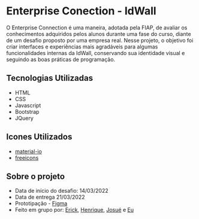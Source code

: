 # Enterprise Conection - IdWall

O Enterprise Connection é uma maneira, adotada pela FIAP, de avaliar os conhecimentos adquiridos pelos alunos durante uma fase do curso, diante de um desafio proposto por uma empresa real. Nesse projeto, o objetivo foi criar interfaces e experiências mais agradáveis para algumas funcionalidades internas da IdWall, conservando sua identidade visual e seguindo as boas práticas de programação.

## Tecnologias Utilizadas 

- HTML 
- CSS
- Javascript
- Bootstrap
- JQuery

## Icones Utilizados

- [material-io](https://fonts.google.com/icons?selected=Material+Icons)
- [freeicons](https://freeicons.io/)

## Sobre o projeto

- Data de início do desafio: 14/03/2022 
- Data de entrega 21/03/2022
- Prototipação - [Figma](https://www.figma.com/file/L4bFKzNVstmEcrH1S8uEhk/Id-Wall?node-id=0%3A1)
- Feito em grupo por: [Erick](https://github.com/yamaselz), [Henrique](https://github.com/Rodhenrique), [Josué](https://github.com/geminitwo) e [Eu](https://github.com/lucaslamin023)